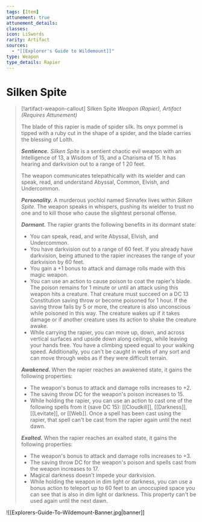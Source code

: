 ```yaml
---
tags: [Item]
attunement: true
attunement_details: 
classes: 
icon: LiSwords
rarity: Artifact
sources:
  - "[[Explorer's Guide to Wildemount]]"
type: Weapon
type_details: Rapier
---
```

# Silken Spite
>[!artifact-weapon-callout] Silken Spite
>*Weapon (Rapier), Artifact (Requires Attunement)*
>
>The blade of this rapier is made of spider silk. Its onyx pommel is tipped with a ruby cut in the shape of a spider, and the blade carries the blessing of Lolth.
>
>***Sentience.*** *Silken Spite* is a sentient chaotic evil weapon with an Intelligence of 13, a Wisdom of 15, and a Charisma of 15. It has hearing and darkvision out to a range of 1 20 feet.
>
>The weapon communicates telepathically with its wielder and can speak, read, and understand Abyssal, Common, Elvish, and Undercommon.
>
>***Personality.*** A murderous yochlol named Sinnafex lives within *Silken Spite*. The weapon speaks in whispers, pushing its wielder to trust no one and to kill those who cause the slightest personal offense.
>
>***Dormant.*** The rapier grants the following benefits in its dormant state:
>
>* You can speak, read, and write Abyssal, Elvish, and Undercommon.
>* You have darkvision out to a range of 60 feet. If you already have darkvision, being attuned to the rapier increases the range of your darkvision by 60 feet.
>* You gain a +1 bonus to attack and damage rolls made with this magic weapon.
>* You can use an action to cause poison to coat the rapier's blade. The poison remains for 1 minute or until an attack using this weapon hits a creature. That creature must succeed on a DC 13 Constitution saving throw or become poisoned for 1 hour. If the saving throw fails by 5 or more, the creature is also unconscious while poisoned in this way. The creature wakes up if it takes damage or if another creature uses its action to shake the creature awake.
>* While carrying the rapier, you can move up, down, and across vertical surfaces and upside down along ceilings, while leaving your hands free. You have a climbing speed equal to your walking speed. Additionally, you can't be caught in webs of any sort and can move through webs as if they were difficult terrain.
>
>***Awakened.*** When the rapier reaches an awakened state, it gains the following properties:
>
>* The weapon's bonus to attack and damage rolls increases to +2.
>* The saving throw DC for the weapon's poison increases to 15.
>* While holding the rapier, you can use an action to cast one of the following spells from it (save DC 15): [[Cloudkill]], [[Darkness]], [[Levitate]], or [[Web]]. Once a spell has been cast using the rapier, that spell can't be cast from the rapier again until the next dawn.
>
>***Exalted.*** When the rapier reaches an exalted state, it gains the following properties:
>
>* The weapon's bonus to attack and damage rolls increases to +3.
>* The saving throw DC for the weapon's poison and spells cast from the weapon increases to 17.
>* Magical darkness doesn't impede your darkvision.
>* While holding the weapon in dim light or darkness, you can use a bonus action to teleport up to 60 feet to an unoccupied space you can see that is also in dim light or darkness. This property can't be used again until the next dawn.

![[Explorers-Guide-To-Wildemount-Banner.jpg|banner]]
